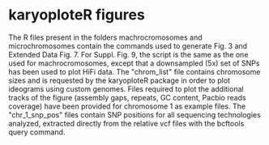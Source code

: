 # karyoploteR figures

The R files present in the folders machrocromosomes and microchromosomes contain the commands used to generate Fig. 3 and Extended Data Fig. 7.
For Suppl. Fig. 9, the script is the same as the one used for machrocromosomes, except that a downsampled (5x) set of SNPs has been used to plot HiFi data.
The "chrom_list" file contains chromosome sizes and is requested by the karyoploteR package in order to plot ideograms using custom genomes.
Files required to plot the additional tracks of the figure (assembly gaps, repeats, GC content, Pacbio reads coverage) have been provided for chromosome 1 as example files.
The "chr_1_snp_pos" files contain SNP positions for all sequencing technologies analyzed, extracted directly from the relative vcf files with the bcftools query command.